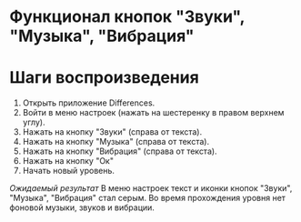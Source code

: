 # Функционал кнопок "Звуки", "Музыка", "Вибрация"

# Шаги воспроизведения
1. Открыть приложение Differences.
2. Войти в меню настроек (нажать на шестеренку в правом верхнем углу).
3. Нажать на кнопку "Звуки" (справа от текста).
4. Нажать на кнопку "Музыка" (справа от текста).
5. Нажать на кнопку "Вибрация" (справа от текста).
6. Нажать на кнопку "Ок"
7. Начать новый уровень.
   
*Ожидаемый результат* В меню настроек текст и иконки кнопок "Звуки", "Музыка", "Вибрация" стал серым. Во время прохождения уровня нет фоновой музыки, звуков и вибрации.